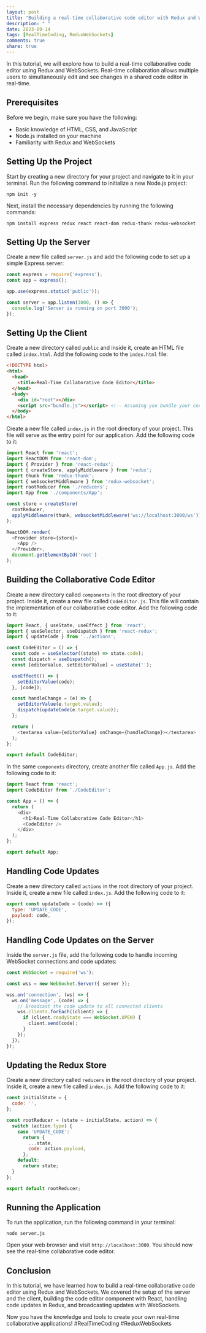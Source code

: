```yaml
---
layout: post
title: "Building a real-time collaborative code editor with Redux and WebSockets"
description: " "
date: 2023-09-14
tags: [RealTimeCoding, ReduxWebSockets]
comments: true
share: true
---
```


In this tutorial, we will explore how to build a real-time collaborative code editor using Redux and WebSockets. Real-time collaboration allows multiple users to simultaneously edit and see changes in a shared code editor in real-time. 

## Prerequisites

Before we begin, make sure you have the following:
- Basic knowledge of HTML, CSS, and JavaScript
- Node.js installed on your machine
- Familiarity with Redux and WebSockets

## Setting Up the Project

Start by creating a new directory for your project and navigate to it in your terminal. Run the following command to initialize a new Node.js project:

```shell
npm init -y
```

Next, install the necessary dependencies by running the following commands:

```shell
npm install express redux react react-dom redux-thunk redux-websocket
```

## Setting Up the Server

Create a new file called `server.js` and add the following code to set up a simple Express server:

```javascript
const express = require('express');
const app = express();

app.use(express.static('public'));

const server = app.listen(3000, () => {
  console.log('Server is running on port 3000');
});
```

## Setting Up the Client

Create a new directory called `public` and inside it, create an HTML file called `index.html`. Add the following code to the `index.html` file:

```html
<!DOCTYPE html>
<html>
  <head>
    <title>Real-Time Collaborative Code Editor</title>
  </head>
  <body>
    <div id="root"></div>
    <script src="bundle.js"></script> <!-- Assuming you bundle your code -->
  </body>
</html>
```

Create a new file called `index.js` in the root directory of your project. This file will serve as the entry point for our application. Add the following code to it:

```javascript
import React from 'react';
import ReactDOM from 'react-dom';
import { Provider } from 'react-redux';
import { createStore, applyMiddleware } from 'redux';
import thunk from 'redux-thunk';
import { websocketMiddleware } from 'redux-websocket';
import rootReducer from './reducers';
import App from './components/App';

const store = createStore(
  rootReducer,
  applyMiddleware(thunk, websocketMiddleware('ws://localhost:3000/ws'))
);

ReactDOM.render(
  <Provider store={store}>
    <App />
  </Provider>,
  document.getElementById('root')
);
```

## Building the Collaborative Code Editor

Create a new directory called `components` in the root directory of your project. Inside it, create a new file called `CodeEditor.js`. This file will contain the implementation of our collaborative code editor. Add the following code to it:

```javascript
import React, { useState, useEffect } from 'react';
import { useSelector, useDispatch } from 'react-redux';
import { updateCode } from '../actions';

const CodeEditor = () => {
  const code = useSelector((state) => state.code);
  const dispatch = useDispatch();
  const [editorValue, setEditorValue] = useState('');

  useEffect(() => {
    setEditorValue(code);
  }, [code]);

  const handleChange = (e) => {
    setEditorValue(e.target.value);
    dispatch(updateCode(e.target.value));
  };

  return (
    <textarea value={editorValue} onChange={handleChange}></textarea>
  );
};

export default CodeEditor;
```

In the same `components` directory, create another file called `App.js`. Add the following code to it:

```javascript
import React from 'react';
import CodeEditor from './CodeEditor';

const App = () => {
  return (
    <div>
      <h1>Real-Time Collaborative Code Editor</h1>
      <CodeEditor />
    </div>
  );
};

export default App;
```

## Handling Code Updates

Create a new directory called `actions` in the root directory of your project. Inside it, create a new file called `index.js`. Add the following code to it:

```javascript
export const updateCode = (code) => ({
  type: 'UPDATE_CODE',
  payload: code,
});
```

## Handling Code Updates on the Server

Inside the `server.js` file, add the following code to handle incoming WebSocket connections and code updates:

```javascript
const WebSocket = require('ws');

const wss = new WebSocket.Server({ server });

wss.on('connection', (ws) => {
  ws.on('message', (code) => {
    // Broadcast the code update to all connected clients
    wss.clients.forEach((client) => {
      if (client.readyState === WebSocket.OPEN) {
        client.send(code);
      }
    });
  });
});
```

## Updating the Redux Store

Create a new directory called `reducers` in the root directory of your project. Inside it, create a new file called `index.js`. Add the following code to it:

```javascript
const initialState = {
  code: '',
};

const rootReducer = (state = initialState, action) => {
  switch (action.type) {
    case 'UPDATE_CODE':
      return {
        ...state,
        code: action.payload,
      };
    default:
      return state;
  }
};

export default rootReducer;
```

## Running the Application

To run the application, run the following command in your terminal:

```shell
node server.js
```

Open your web browser and visit `http://localhost:3000`. You should now see the real-time collaborative code editor.

## Conclusion

In this tutorial, we have learned how to build a real-time collaborative code editor using Redux and WebSockets. We covered the setup of the server and the client, building the code editor component with React, handling code updates in Redux, and broadcasting updates with WebSockets.

Now you have the knowledge and tools to create your own real-time collaborative applications! #RealTimeCoding #ReduxWebSockets